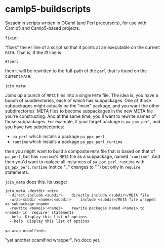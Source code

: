 # camlp5-buildscripts

Sysadmin scripts written in OCaml (and Perl precursors), for use with Camlp5 and
Camlp5-based projects.

`fixin`::

"fixes" the `#!` line of a script so that it points at an executable
on the current `PATH`.  That is, if the #! line is

```
#!perl
```

then it will be rewritten to the full-path of the `perl` that is found
on the current `PATH`.

`join_meta`::

Joins up a bunch of `META` files into a single `META` file.  The idea
is, you have a bunch of subdirectories, each of which has subpackages.
One of those subpackages might actually be the "main" package, and you
want the other subdirectories' META files to become subpackages in the
new META file you're constructing.  And at the same time, you'll want
to rewrite names of those subpackages.  For example, if your target
package is `pa_ppx_perl`, and you have two subdirectories:

* `pa_perl` which installs a package `pa_ppx_perl`
* `runtime` which installs a package `pa_ppx_perl_runtime`

then you might want to build a composite `META` file that is based on
that of `pa_perl`, but has `runtime`'s `META` file as a subpackage,
named `"runtime"`.  And then you'd want to replace all instances of
`pa_ppx_perl_runtime` with `pa_ppx_perl.runtime` (notice "_" changes
to ".") but only in `require` statements.

`join_meta` does this.  Its usage:

```
join_meta -destdir <dir>
  -direct-include <subdir>    directly include <subdir>/META file
  -wrap-subdir <name>:<subdir>    include <subdir>/META file wrapped as subpackage <name>
  -rewrite <name1>:<name2>    rewrite packages named <name1> to <name2> in `require' statements
  -help  Display this list of options
  --help  Display this list of options
```

`ya-wrap-ocamlfind`:::

"yet another ocamlfind wrapper".  No doco yet.

